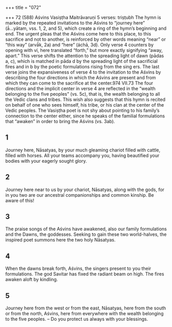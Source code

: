 +++
title = "072"

+++
72 (588) Aśvins
Vasiṣṭha Maitrāvaruṇi
5 verses: triṣṭubh
The hymn is marked by the repeated invitations to the Aśvins to “journey here”  (ā́...yātam, vss. 1, 2, and 5), which create a ring of the hymn’s beginning and end.  The urgent pleas that the Aśvins come here to this place, to this sacrifice and not to  another, is reinforced by other words meaning “near” or “this way” (arvā́k, 2a) and  “here” (áchā, 3d). Only verse 4 counters by opening with ví, here translated “forth,”  but more exactly signifying “away, apart.” This verse shifts the attention to the  spreading light of dawn (pādas a, c), which is matched in pāda d by the spreading  light of the sacrificial fires and in b by the poetic formulations rising from the sing ers. The last verse joins the expansiveness of verse 4 to the invitation to the Aśvins  by describing the four directions in which the Aśvins are present and from which  they can come to the sacrifice at the center.974 VII.73
The four directions and the implicit center in verse 4 are reflected in the “wealth  belonging to the five peoples” (vs. 5c), that is, the wealth belonging to all the Vedic  clans and tribes. This wish also suggests that this hymn is recited on behalf of  one who sees himself, his tribe, or his clan at the center of the Vedic peoples. The  Vasiṣṭha poet is not shy about pointing to his family’s connection to the center  either, since he speaks of the familial formulations that “awaken” in order to bring  the Aśvins (vs. 3ab).
## 1
Journey here, Nāsatyas, by your much gleaming chariot filled with cattle,  filled with horses.
All your teams accompany you, having beautified your bodies with your  eagerly sought glory.
## 2
Journey here near to us by your chariot, Nāsatyas, along with
the gods,
for in you two are our ancestral companionships and common kinship.  Be aware of this!
## 3
The praise songs of the Aśvins have awakened, also our family
formulations and the Dawns, the goddesses.
Seeking to gain these two world-halves, the inspired poet summons here  the two holy Nāsatyas.
## 4
When the dawns break forth, Aśvins, the singers present to you their  formulations.
The god Savitar has fixed the radiant beam on high. The fires awaken  aloft by kindling.
## 5
Journey here from the west or from the east, Nāsatyas, here from the  south or from the north, Aśvins,
here from everywhere with the wealth belonging to the five peoples. – Do  you protect us always with your blessings.